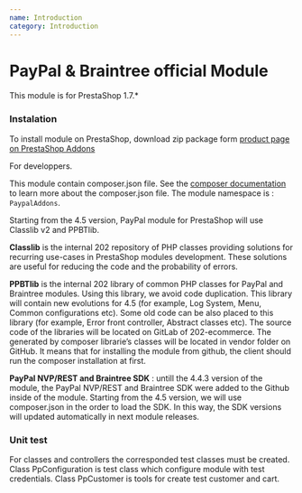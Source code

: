 ```yaml
---
name: Introduction
category: Introduction
---
```



PayPal & Braintree official Module
=======================

This module is for PrestaShop 1.7.*

### Instalation

To install module on PrestaShop, download zip package form [product page on PrestaShop Addons][addons]

For developpers.

This module contain composer.json file.
See the [composer documentation][composer-doc] to learn more about the composer.json file.
The module namespace is : `PaypalAddons`.

Starting from the 4.5 version, PayPal module for PrestaShop will use Classlib v2
and PPBTlib.

**Classlib** is the internal 202 repository of PHP classes providing solutions for
recurring use-cases in PrestaShop modules development. These solutions are
useful for reducing the code and the probability of errors.

**PPBTlib** is the internal 202 library of common PHP classes for PayPal and
Braintree modules. Using this library, we avoid code duplication. This library
will contain new evolutions for 4.5 (for example, Log System, Menu, Common
configurations etc). Some old code can be also placed to this library (for
example, Error front controller, Abstract classes etc).
The source code of the libraries will be located on GitLab of 202-ecommerce.
The generated by composer librarie’s classes will be located in vendor folder on
GitHub. It means that for installing the module from github, the client should
run the composer installation at first.

**PayPal NVP/REST and Braintree SDK** :
untill the 4.4.3 version of the module, the PayPal NVP/REST and Braintree SDK
were added to the Github inside of the module. Starting from the 4.5 version,
we will use composer.json in the order to load the SDK. In this way, the SDK
versions will updated automatically in next module releases.

### Unit test

For classes and controllers the corresponded test classes must be created. 
Class PpConfiguration is test class which configure module with test credentials. 
Class PpCustomer is tools for create test customer and cart.

[composer-doc]: https://getcomposer.org/doc/04-schema.md
[addons]: https://addons.prestashop.com/en/payment-card-wallet/1748-paypal-braintree-official.html
